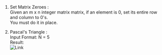 1. Set Matrix Zeroes :  
    Given an m x n integer matrix matrix, if an element is 0, set its entire row and column to 0's.  
    You must do it in place.  
  
2. Pascal's Triangle :  
    Input Format: N = 5  
    Result:  
                ![Link](https://upload.wikimedia.org/wikipedia/commons/0/0d/PascalTriangleAnimated2.gif)

